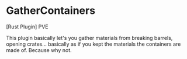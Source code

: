 # GatherContainers
[Rust Plugin] PVE

This plugin basically let's you gather materials from breaking barrels, opening crates... basically as if you kept the materials the containers are made of. Because why not.

